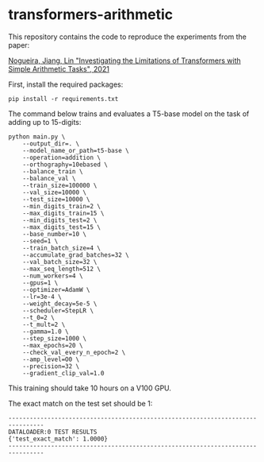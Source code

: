 # transformers-arithmetic

This repository contains the code to reproduce the experiments from the paper:

 [Nogueira, Jiang, Lin "Investigating the Limitations of Transformers with Simple Arithmetic Tasks", 2021](https://arxiv.org/abs/2102.13019)

First, install the required packages:
```
pip install -r requirements.txt
```

The command below trains and evaluates a T5-base model on the task of adding up to 15-digits:

```
python main.py \
    --output_dir=. \
    --model_name_or_path=t5-base \
    --operation=addition \
    --orthography=10ebased \
    --balance_train \
    --balance_val \
    --train_size=100000 \
    --val_size=10000 \
    --test_size=10000 \
    --min_digits_train=2 \
    --max_digits_train=15 \
    --min_digits_test=2 \
    --max_digits_test=15 \
    --base_number=10 \
    --seed=1 \
    --train_batch_size=4 \
    --accumulate_grad_batches=32 \
    --val_batch_size=32 \
    --max_seq_length=512 \
    --num_workers=4 \
    --gpus=1 \
    --optimizer=AdamW \
    --lr=3e-4 \
    --weight_decay=5e-5 \
    --scheduler=StepLR \
    --t_0=2 \
    --t_mult=2 \
    --gamma=1.0 \
    --step_size=1000 \
    --max_epochs=20 \
    --check_val_every_n_epoch=2 \
    --amp_level=O0 \
    --precision=32 \
    --gradient_clip_val=1.0
```

This training should take 10 hours on a V100 GPU.

The exact match on the test set should be 1:
```
--------------------------------------------------------------------------------
DATALOADER:0 TEST RESULTS
{'test_exact_match': 1.0000}
--------------------------------------------------------------------------------
```